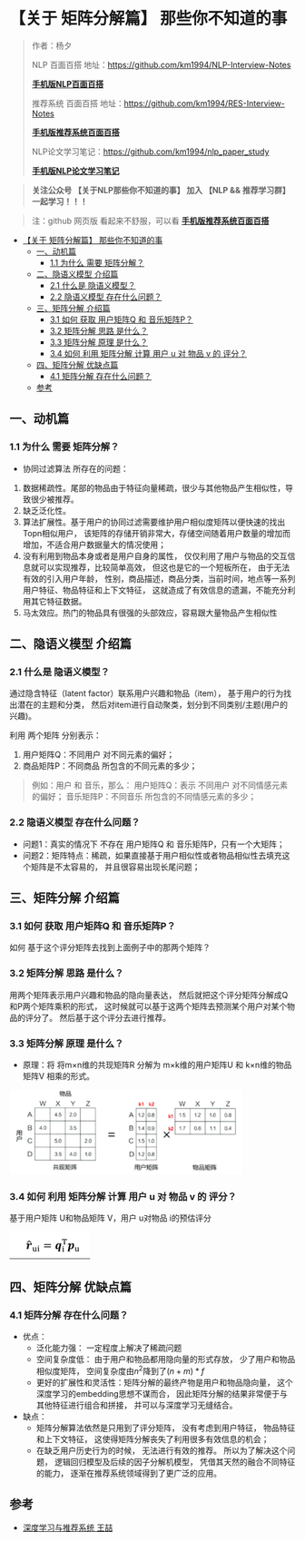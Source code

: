 # 【关于 矩阵分解篇】 那些你不知道的事

> 作者：杨夕
> 
> NLP 百面百搭 地址：https://github.com/km1994/NLP-Interview-Notes
> 
> **[手机版NLP百面百搭](https://mp.weixin.qq.com/s?__biz=MzAxMTU5Njg4NQ==&mid=100005719&idx=3&sn=5d8e62993e5ecd4582703684c0d12e44&chksm=1bbff26d2cc87b7bf2504a8a4cafc60919d722b6e9acbcee81a626924d80f53a49301df9bd97&scene=18#wechat_redirect)**
> 
> 推荐系统 百面百搭 地址：https://github.com/km1994/RES-Interview-Notes
> 
> **[手机版推荐系统百面百搭](https://mp.weixin.qq.com/s/b_KBT6rUw09cLGRHV_EUtw)**
> 
> NLP论文学习笔记：https://github.com/km1994/nlp_paper_study
> 
> **[手机版NLP论文学习笔记](https://mp.weixin.qq.com/s?__biz=MzAxMTU5Njg4NQ==&mid=100005719&idx=1&sn=14d34d70a7e7cbf9700f804cca5be2d0&chksm=1bbff26d2cc87b7b9d2ed12c8d280cd737e270cd82c8850f7ca2ee44ec8883873ff5e9904e7e&scene=18#wechat_redirect)**
> 

> **关注公众号 【关于NLP那些你不知道的事】 加入 【NLP && 推荐学习群】一起学习！！！**

> 注：github 网页版 看起来不舒服，可以看 **[手机版推荐系统百面百搭](https://mp.weixin.qq.com/s/b_KBT6rUw09cLGRHV_EUtw)**

- [【关于 矩阵分解篇】 那些你不知道的事](#关于-矩阵分解篇-那些你不知道的事)
  - [一、动机篇](#一动机篇)
    - [1.1 为什么 需要 矩阵分解？](#11-为什么-需要-矩阵分解)
  - [二、隐语义模型 介绍篇](#二隐语义模型-介绍篇)
    - [2.1 什么是 隐语义模型？](#21-什么是-隐语义模型)
    - [2.2 隐语义模型 存在什么问题？](#22-隐语义模型-存在什么问题)
  - [三、矩阵分解 介绍篇](#三矩阵分解-介绍篇)
    - [3.1 如何 获取 ⽤户矩阵Q 和 音乐矩阵P？](#31-如何-获取-户矩阵q-和-音乐矩阵p)
    - [3.2 矩阵分解 思路 是什么？](#32-矩阵分解-思路-是什么)
    - [3.3 矩阵分解 原理 是什么？](#33-矩阵分解-原理-是什么)
    - [3.4 如何 利用 矩阵分解 计算 用户 u 对 物品 v 的 评分？](#34-如何-利用-矩阵分解-计算-用户-u-对-物品-v-的-评分)
  - [四、矩阵分解 优缺点篇](#四矩阵分解-优缺点篇)
    - [4.1 矩阵分解 存在什么问题？](#41-矩阵分解-存在什么问题)
  - [参考](#参考)

## 一、动机篇

### 1.1 为什么 需要 矩阵分解？

- 协同过滤算法 所存在的问题：

1. 数据稀疏性。尾部的物品由于特征向量稀疏，很少与其他物品产生相似性，导致很少被推荐。
2. 缺乏泛化性。
3. 算法扩展性。基于用户的协同过滤需要维护用户相似度矩阵以便快速的找出Topn相似用户， 该矩阵的存储开销非常大，存储空间随着用户数量的增加而增加，不适合用户数据量大的情况使用；
4. 没有利用到物品本身或者是用户自身的属性， 仅仅利用了用户与物品的交互信息就可以实现推荐，比较简单高效， 但这也是它的一个短板所在， 由于无法有效的引入用户年龄， 性别，商品描述，商品分类，当前时间，地点等一系列用户特征、物品特征和上下文特征， 这就造成了有效信息的遗漏，不能充分利用其它特征数据。
5. 马太效应。热门的物品具有很强的头部效应，容易跟大量物品产生相似性

## 二、隐语义模型 介绍篇

### 2.1 什么是 隐语义模型？

通过隐含特征（latent factor）联系⽤户兴趣和物品（item）， 基于⽤户的⾏为找出潜在的主题和分类， 然后对item进⾏⾃动聚类，划分到不同类别/主题(⽤户的兴趣)。

利用 两个矩阵 分别表示：

1. ⽤户矩阵Q：不同用户 对不同元素的偏好；
2. 商品矩阵P：不同商品 所包含的不同元素的多少；

> 例如：用户 和 音乐，那么：
> ⽤户矩阵Q：表示 不同用户 对不同情感元素的偏好；
> 音乐矩阵P：不同音乐 所包含的不同情感元素的多少；

### 2.2 隐语义模型 存在什么问题？

- 问题1：真实的情况下 不存在 ⽤户矩阵Q 和 音乐矩阵P，只有一个大矩阵；
- 问题2：矩阵特点：稀疏，如果直接基于⽤户相似性或者物品相似性去填充这个矩阵是不太容易的， 并且很容易出现⻓尾问题；

## 三、矩阵分解 介绍篇

### 3.1 如何 获取 ⽤户矩阵Q 和 音乐矩阵P？

如何 基于这个评分矩阵去找到上⾯例⼦中的那两个矩阵？

### 3.2 矩阵分解 思路 是什么？

用两个矩阵表示⽤户兴趣和物品的隐向量表达， 然后就把这个评分矩阵分解成Q和P两个矩阵乘积的形式， 这时候就可以基于这两个矩阵去预测某个⽤户对某个物品的评分了。 然后基于这个评分去进⾏推荐。

### 3.3 矩阵分解 原理 是什么？

- 原理：将 将m×n维的共现矩阵R 分解为 m×k维的用户矩阵U 和 k×n维的物品矩阵V 相乘的形式。

![](img/微信截图_20220108144934.png)

### 3.4 如何 利用 矩阵分解 计算 用户 u 对 物品 v 的 评分？

基于用户矩阵 U和物品矩阵 V，用户 u对物品 i的预估评分

![](img/微信截图_20220108145102.png)

## 四、矩阵分解 优缺点篇

### 4.1 矩阵分解 存在什么问题？

- 优点：
  - 泛化能力强： 一定程度上解决了稀疏问题
  - 空间复杂度低： 由于用户和物品都用隐向量的形式存放， 少了用户和物品相似度矩阵， 空间复杂度由$n^2$降到了$(n+m)*f$
  - 更好的扩展性和灵活性：矩阵分解的最终产物是用户和物品隐向量， 这个深度学习的embedding思想不谋而合， 因此矩阵分解的结果非常便于与其他特征进行组合和拼接， 并可以与深度学习无缝结合。
- 缺点：
  - 矩阵分解算法依然是只用到了评分矩阵， 没有考虑到用户特征， 物品特征和上下文特征， 这使得矩阵分解丧失了利用很多有效信息的机会；
  - 在缺乏用户历史行为的时候， 无法进行有效的推荐。 所以为了解决这个问题， 逻辑回归模型及后续的因子分解机模型， 凭借其天然的融合不同特征的能力， 逐渐在推荐系统领域得到了更广泛的应用。


## 参考

- [深度学习与推荐系统 王喆](https://item.jd.com/12630209.html)
